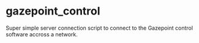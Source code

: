 # gazepoint_control
Super simple server connection script to connect to the Gazepoint control software accross a network.
